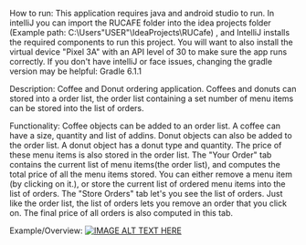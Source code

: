 How to run: This application requires java and android studio to run. 
In intelliJ you can import the RUCAFE folder into the idea projects folder
(Example path: C:\Users\"USER"\IdeaProjects\RUCafe) , and IntelliJ installs
the required components to run this project. You will want to also install
the virtual device "Pixel 3A" with an API level of 30 to make sure the app
runs correctly. If you don't have intelliJ or face issues, changing the gradle 
version may be helpful: Gradle 6.1.1 

Description:
Coffee and Donut ordering application. Coffees and donuts can stored into a order list, 
the order list containing a set number of menu items can be stored into the list of orders. 

Functionality:
Coffee objects can be added to an order list. A coffee can have a size, quantity and list of addins.
Donut objects can also be added to the order list. A donut object has a donut type and quantity.
The price of these menu items is also stored in the order list. The "Your Order" tab contains
the current list of menu items(the order list), and computes the total price of all the menu items stored. 
You can either remove a menu item (by clicking on it.), or store the current list of ordered menu items 
into the list of orders. The "Store Orders" tab let's you see the list of orders. Just like the order list,
the list of orders lets you remove an order that you click on. The final price of all orders is also 
computed in this tab.

Example/Overview:
[![IMAGE ALT TEXT HERE](https://img.youtube.com/vi/watch?v=t65obG5m7MQ/0.jpg)](https://www.youtube.com/watch?v=watch?v=t65obG5m7MQ)
